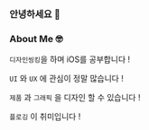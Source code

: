 ### 안녕하세요 👋

### About Me 🤓

`디자인씽킹`을 하며 iOS를 공부합니다 !

`UI` 와 `UX` 에 관심이 정말 많습니다 !

`제품` 과 `그래픽` 을 디자인 할 수 있습니다 !

`플로깅` 이 취미입니다 !



<!--
**LeeSungNo-ian/LeeSungNo-ian** is a ✨ _special_ ✨ repository because its `README.md` (this file) appears on your GitHub profile.

Here are some ideas to get you started:

- 🔭 I’m currently working on ...
- 🌱 I’m currently learning ...
- 👯 I’m looking to collaborate on ...
- 🤔 I’m looking for help with ...
- 💬 Ask me about ...
- 📫 How to reach me: ...
- 😄 Pronouns: ...
- ⚡ Fun fact: ...
-->
